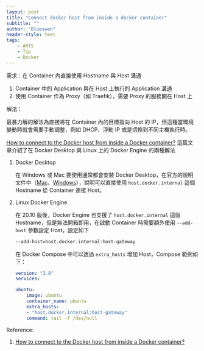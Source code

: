 ```yaml
---
layout: post
title: "Connect docker host from inside a docker container"
subtitle: ""
author: "Blueswen"
header-style: text
tags:
    - ARTS
    - Tip
    - Docker
---
```


需求：在 Container 內直接使用 Hostname 與 Host 溝通

1. Container 中的 Application 與在 Host 上執行的 Application 溝通
2. 使用 Container 作為 Proxy（如 Traefik），需要 Proxy 的服務開在 Host 上

解法：

最暴力解的解法為直接將在 Container 內的目標指向 Host 的 IP，但這種當環境變動時就會需要手動調整，例如 DHCP、浮動 IP 或是切換到不同主機執行時。

[How to connect to the Docker host from inside a Docker container?](https://medium.com/@TimvanBaarsen/how-to-connect-to-the-docker-host-from-inside-a-docker-container-112b4c71bc66) 這篇文章介紹了在 Docker Desktop 與 Linux 上的 Docker Engine 的兩種解法

1. Docker Desktop

    在 Windows 或 Mac 要使用通常都會安裝 Docker Desktop，在官方的說明文件中（[Mac](https://docs.docker.com/desktop/mac/networking/#i-want-to-connect-from-a-container-to-a-service-on-the-host)、[Windows](https://docs.docker.com/desktop/windows/networking/#i-want-to-connect-from-a-container-to-a-service-on-the-host)），說明可以直接使用 ```host.docker.internal``` 這個 Hostname 從 Container 連接 Host。

2. Linux Docker Engine

    在 20.10 版後，Docker Engine 也支援了 ```host.docker.internal``` 這個 Hostname，但是無法開箱即用，在啟動 Container 時需要額外使用 ```--add-host``` 參數設定 Host，設定如下

    ```bash
    --add-host=host.docker.internal:host-gateway
    ```

    在 Docker Compose 中可以透過 ```extra_hosts``` 增加 Host，Compose 範例如下：

    ```yaml
    version: "3.8"
    services:

    ubuntu:
        image: ubuntu
        container_name: ubuntu
        extra_hosts:
        - "host.docker.internal:host-gateway"
        command: tail -f /dev/null
    ```

Reference:

1. [How to connect to the Docker host from inside a Docker container?](https://medium.com/@TimvanBaarsen/how-to-connect-to-the-docker-host-from-inside-a-docker-container-112b4c71bc66)
